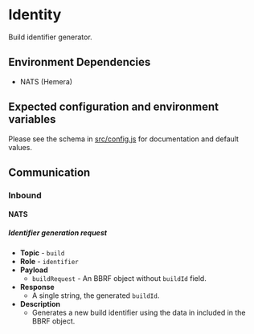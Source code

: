 # Identity

Build identifier generator.

## Environment Dependencies

  * NATS (Hemera)

## Expected configuration and environment variables

Please see the schema in [src/config.js](src/config.js) for documentation and default values.

## Communication

### Inbound

#### NATS

##### Identifier generation request

  * **Topic** - `build`
  * **Role** - `identifier`
  * **Payload**
    * `buildRequest` - An BBRF object without `buildId` field.
  * **Response**
    * A single string, the generated `buildId`.
  * **Description**
    * Generates a new build identifier using the data in included in the BBRF object.
